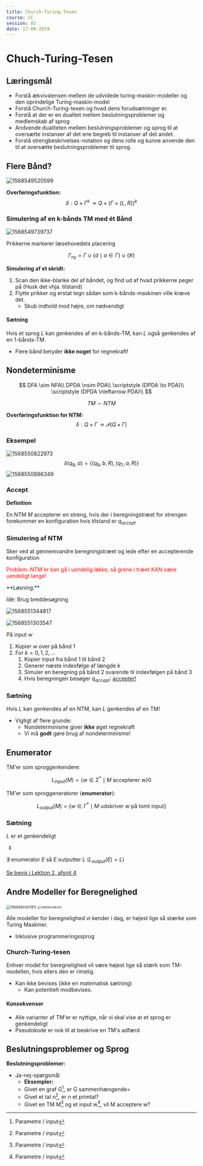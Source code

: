 ```yaml
---
title: Church-Turing-Tesen
course: CC
session: 02
date: 17-09-2019
---
```


$$
\newcommand{\TM}{(Q,\Gamma, \Sigma, \delta, q_0, q_{accept}, q_{reject})}
$$

# Chuch-Turing-Tesen

## Læringsmål

* Forstå ækvivalensen mellem de udvidede turing-maskin-modeller og den oprindelige Turing-maskin-model
* Forstå Church-Turing-tesen og hvad dens forudsætninger er.
* Forstå at der er en dualitet mellem beslutningsproblemer og medlemskab af sprog
* Andvende dualiteten mellem beslutningsproblemer og sprog til at oversætte instanser af det ene begreb til instanser af det andet.
* Forstå strengbeskrivelses-notation og dens rolle og kunne anvende den til at oversætte beslutningsproblemer til sprog.



## Flere Bånd?

![1568549520599](images/02-church-turing-tesen/1568549520599.png)

**Overføringsfunktion:**
$$
\delta: Q \times \Gamma^k \longrightarrow Q \times (\Gamma \times \{L,R\})^k
$$


### Simulering af en k-bånds TM med ét Bånd

![1568549739737](images/02-church-turing-tesen/1568549739737.png)

Prikkerne markerer læsehovedets placering

$$
\Gamma_{\text{ny}} = \Gamma \cup \{\dot{a} \mid a \in \Gamma\} \cup \{\#\}
$$


**Simulering af et skridt:**

1. Scan den ikke-blanke del af båndet, og find ud af hvad prikkerne peger på (Husk det vhja. tilstand)
2. Flytte prikker og erstat tegn sådan som k-bånds-maskinen ville kræve det.
    * Skub indhold mod højre, om nødvendigt



#### Sætning

Hvis et sprog $L$ kan genkendes af en k-bånds-TM, kan $L$ også genkendes af en 1-bånds-TM.

* Flere bånd betyder **ikke noget** for regnekraft!



## Nondeterminisme

$$
DFA \sim NFA\\
DPDA \nsim PDA\\
\scriptstyle (DPDA \to PDA)\\
\scriptstyle (DPDA \nleftarrow PDA)\\
$$

$$
TM \sim NTM
$$

**Overføringsfunktion for NTM:**
$$
\delta : Q \times \Gamma \longrightarrow \mathcal{P}(Q \times \Gamma)
$$


### Eksempel

![1568550822973](images/02-church-turing-tesen/1568550822973.png)
$$
\delta(q_8, a)=\{(q_9,b,R),(q_7, a,R)\}
$$
![1568550886349](images/02-church-turing-tesen/1568550886349.png)

### Accept

**Definition**

En NTM $M$ accepterer en streng, hvis der i beregningstræet for strengen forekommer en konfiguration hvis tilstand er $q_{accept}$



### Simulering af NTM

Sker ved at gennemvandre beregningstræet og lede efter en accepterende konfiguration

<p style="color: red">Problem: NTM'er kan gå i uendelig løkke, så grene i træet KAN være uendeligt lange!</p>
**Løsning:**

Idé: Brug breddesøgning

![1568551344817](images/02-church-turing-tesen/1568551344817.png)

![1568551303547](images/02-church-turing-tesen/1568551303547.png)

På input $w$

1. Kopier $w$ over på bånd 1
2. For $k=0,1,2,...$ 
    1. Kopier input fra bånd 1 til bånd 2
    2. Generer næste indexfølge af længde $k$
    3. Simuler en beregning på bånd 2 svarende til indexfølgen på bånd 3
    4. Hvis beregningen besøger $q_{accept}$: <u>accepter!</u>



### Sætning

Hvis $L$ kan genkendes af en NTM, kan $L$ genkendes af en TM!

* Vigtigt af flere grunde: 
    * Nondeterminisme giver **ikke** øget regnekraft
    * Vi må **godt** gøre brug af nondeterminisme!



## Enumerator

TM'er som sproggenkendere:

$$
L_{input}(M)=\{ w \in \Sigma^* \mid M\ \text{accepterer}\ w \}0
$$

TM'er som sproggeneratorer (**enumerator**):

$$
L_{output}(M)=\{ w \in \Gamma^* \mid M\ \text{udskriver}\ w\ \text{på tomt input} \}
$$

### Sætning

$L$ er et genkendeligt

​	$\Updownarrow$

$\exists$ enumerator $E$ så $E$ outputter $L$ ($L_{output}(E)=L$)

[Se bevis i Lektion 2, afsnit 4](https://youtu.be/qxrdOYRx_Zw?t=230)



## Andre Modeller for Beregnelighed

<img src="images/02-church-turing-tesen/1568560307811.png" alt="1568560307811" style="zoom:67%;" />

<img src="images/02-church-turing-tesen/1568560388343.png" alt="1568560388343" style="zoom:50%;" />

Alle modeller for beregnelighed vi kender i dag, er højest lige så stærke som Turing Maskiner.

* Inklusive programmeringssprog



### Church-Turing-tesen

Enhver model for beregnelighed vil være højest lige så stærk som TM-modellen, hvis ellers den er rimelig.

* Kan ikke bevises (ikke en matematisk sætning)
    * Kan potentielt modbevises.

#### Konsekvenser

* Alle varianter af TM'er er nyttige, når vi skal vise at et sprog er genkendeligt
* Pseudokode er nok til at beskrive en TM's adfærd



## Beslutningsproblemer og Sprog

**Beslutningsproblemer:**

* Ja-nej-spørgsmål
    * **Eksempler:**
    * Givet en graf G[^*], er G sammenhængende=
    * Givet et tal n[^*], er n et primtal?
    * Givet en TM M[^*] og et input w[^*], vil M acceptere w?

[^*]: Parametre / input



